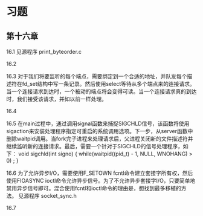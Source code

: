 # 习题

## 第十六章

16.1 见源程序 print_byteorder.c

16.2 

16.3 对于我们将要监听的每个端点，需要绑定到一个合适的地址，并队友每个描述符在fd_set结构中写一条记录。然后使用select等待从多个端点来的连接请求。当一个连接请求到达时，一个被动的端点将会变得可读。当一个连接请求真的到达时，我们接受该请求，并如以前一样处理。

16.4

16.5 在main过程中，通过调用signal函数来捕捉SIGCHLD信号，该函数将使用sigaction来安装处理程序指定可重启的系统调用选项。下一步，从server函数中删除waitpid调用。当fork完子进程来处理请求后，父进程关闭新的文件描述符并继续监听新的连接请求。最后，需要一个针对于SIGCHLD的信号处理程序，如下：
    void sigchld(int signo)
    {
        while(waitpid((pid_t) - 1, NULL, WNOHANG) > 0)
            ;
    }

16.6 为了允许异步I/O，需要使用F_SETOWN fcntl命令建立套接字所有权，然后使用FIOASYNC ioctl命令允许异步信号。为了不允许异步套接字I/O，只要简单地禁用异步信号即可。混合使用fcntl和ioctl命令的理由是，想找到最多移植的方法。
    见源程序 socket_sync.h

16.7 
